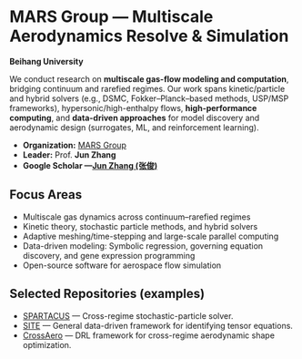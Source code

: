 # MARS Group — Multiscale Aerodynamics Resolve & Simulation

**Beihang University**

We conduct research on **multiscale gas-flow modeling and computation**, bridging continuum and rarefied regimes. Our work spans kinetic/particle and hybrid solvers (e.g., DSMC, Fokker–Planck–based methods, USP/MSP frameworks), hypersonic/high-enthalpy flows, **high-performance computing**, and **data-driven approaches** for model discovery and aerodynamic design (surrogates, ML, and reinforcement learning).

- **Organization:** [MARS Group](https://github.com/BUAA-MARS-group)
- **Leader:** Prof. **Jun Zhang**
- **Google Scholar —[Jun Zhang (张俊)](https://scholar.google.com/citations?user=6vjJtPsAAAAJ&hl=en&oi=ao)** 

## Focus Areas
- Multiscale gas dynamics across continuum–rarefied regimes  
- Kinetic theory, stochastic particle methods, and hybrid solvers  
- Adaptive meshing/time-stepping and large-scale parallel computing  
- Data-driven modeling: Symbolic regression, governing equation discovery, and gene expression programming
- Open-source software for aerospace flow simulation

## Selected Repositories (examples)
- [SPARTACUS](https://github.com/BUAA-MARS-group/SPARTACUS) — Cross-regime stochastic-particle solver.
- [SITE](https://github.com/BUAA-MARS-group/SITE) — General data-driven framework for identifying tensor equations.
- [CrossAero](https://github.com/BUAA-MARS-group/CrossAero-DRL) — DRL framework for cross-regime aerodynamic shape optimization.

